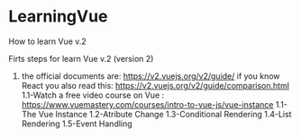 # LearningVue
 How to learn Vue v.2

Firts steps for learn Vue v.2 (version 2)

1) the official documents are: https://v2.vuejs.org/v2/guide/
if you know React you also read this: https://v2.vuejs.org/v2/guide/comparison.html
    1.1-Watch a free video course on Vue : https://www.vuemastery.com/courses/intro-to-vue-js/vue-instance
        1.1-The Vue Instance
        1.2-Atribute Change
        1.3-Conditional Rendering
        1.4-List Rendering
        1.5-Event Handling
        

